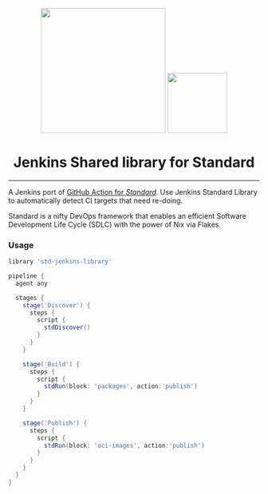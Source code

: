 <!--
SPDX-FileCopyrightText: 2022 The Standard Authors
SPDX-FileCopyrightText: 2022 Kevin Amado <kamadorueda@gmail.com>

SPDX-License-Identifier: Unlicense
-->

<div align="center">
    <img src="https://github.com/divnix/std/raw/main/artwork/logo.png" width="250" />
    <img src="https://cdn6.aptoide.com/imgs/3/4/4/34411789a9d8fd5941153dd26588621c_icon.png" width="120" />
    <h1>Jenkins Shared library for Standard</h1>
</div>

<!--
_By [Kevin Amado](https://github.com/kamadorueda),
with contributions from [David Arnold](https://github.com/blaggacao),
[Timothy DeHerrera](https://github.com/nrdxp)
and many more amazing people (see end of file for a full list)._
-->
---
A Jenkins port of [GitHub Action for _Standard_](https://github.com/divnix/std-action). Use Jenkins Standard Library to automatically detect CI targets that need re-doing.

Standard is a nifty DevOps framework that enables an efficient Software Development Life Cycle (SDLC) with the power of Nix via Flakes.

### Usage

```groovy
library 'std-jenkins-library'

pipeline {
  agent any

  stages {
    stage('Discover') {
      steps {
        script {
          stdDiscover()
        }
      }
    }

    stage('Build') {
      steps {
        script {
          stdRun(block: 'packages', action:'publish')
        }
      }
    }

    stage('Publish') {
      steps {
        script {
          stdRun(block: 'oci-images', action:'publish')
        }
      }
    }
  }
}
```
